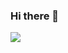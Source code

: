 ### Hi there 👋

<img src="https://github-readme-stats.vercel.app/api?username=scarsty&show_icons=true">
<img src="https://github-readme-stats.vercel.app/api/top-langs?username=scarsty&show_icons=true“>
<!--
**scarsty/scarsty** is a ✨ _special_ ✨ repository because its `README.md` (this file) appears on your GitHub profile.

Here are some ideas to get you started:

- 🔭 I’m currently working on ...
- 🌱 I’m currently learning ...
- 👯 I’m looking to collaborate on ...
- 🤔 I’m looking for help with ...
- 💬 Ask me about ...
- 📫 How to reach me: ...
- 😄 Pronouns: ...
- ⚡ Fun fact: ...
-->
